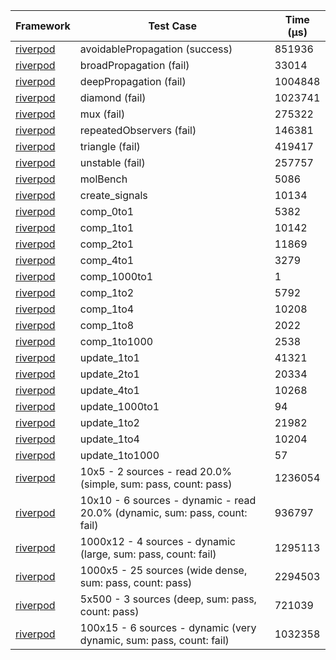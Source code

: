 | Framework | Test Case | Time (μs) |
| --- | --- | --- |
| [riverpod](https://github.com/rrousselGit/riverpod) | avoidablePropagation (success) | 851936 |
| [riverpod](https://github.com/rrousselGit/riverpod) | broadPropagation (fail) | 33014 |
| [riverpod](https://github.com/rrousselGit/riverpod) | deepPropagation (fail) | 1004848 |
| [riverpod](https://github.com/rrousselGit/riverpod) | diamond (fail) | 1023741 |
| [riverpod](https://github.com/rrousselGit/riverpod) | mux (fail) | 275322 |
| [riverpod](https://github.com/rrousselGit/riverpod) | repeatedObservers (fail) | 146381 |
| [riverpod](https://github.com/rrousselGit/riverpod) | triangle (fail) | 419417 |
| [riverpod](https://github.com/rrousselGit/riverpod) | unstable (fail) | 257757 |
| [riverpod](https://github.com/rrousselGit/riverpod) | molBench | 5086 |
| [riverpod](https://github.com/rrousselGit/riverpod) | create_signals | 10134 |
| [riverpod](https://github.com/rrousselGit/riverpod) | comp_0to1 | 5382 |
| [riverpod](https://github.com/rrousselGit/riverpod) | comp_1to1 | 10142 |
| [riverpod](https://github.com/rrousselGit/riverpod) | comp_2to1 | 11869 |
| [riverpod](https://github.com/rrousselGit/riverpod) | comp_4to1 | 3279 |
| [riverpod](https://github.com/rrousselGit/riverpod) | comp_1000to1 | 1 |
| [riverpod](https://github.com/rrousselGit/riverpod) | comp_1to2 | 5792 |
| [riverpod](https://github.com/rrousselGit/riverpod) | comp_1to4 | 10208 |
| [riverpod](https://github.com/rrousselGit/riverpod) | comp_1to8 | 2022 |
| [riverpod](https://github.com/rrousselGit/riverpod) | comp_1to1000 | 2538 |
| [riverpod](https://github.com/rrousselGit/riverpod) | update_1to1 | 41321 |
| [riverpod](https://github.com/rrousselGit/riverpod) | update_2to1 | 20334 |
| [riverpod](https://github.com/rrousselGit/riverpod) | update_4to1 | 10268 |
| [riverpod](https://github.com/rrousselGit/riverpod) | update_1000to1 | 94 |
| [riverpod](https://github.com/rrousselGit/riverpod) | update_1to2 | 21982 |
| [riverpod](https://github.com/rrousselGit/riverpod) | update_1to4 | 10204 |
| [riverpod](https://github.com/rrousselGit/riverpod) | update_1to1000 | 57 |
| [riverpod](https://github.com/rrousselGit/riverpod) | 10x5 - 2 sources - read 20.0% (simple, sum: pass, count: pass) | 1236054 |
| [riverpod](https://github.com/rrousselGit/riverpod) | 10x10 - 6 sources - dynamic - read 20.0% (dynamic, sum: pass, count: fail) | 936797 |
| [riverpod](https://github.com/rrousselGit/riverpod) | 1000x12 - 4 sources - dynamic (large, sum: pass, count: fail) | 1295113 |
| [riverpod](https://github.com/rrousselGit/riverpod) | 1000x5 - 25 sources (wide dense, sum: pass, count: pass) | 2294503 |
| [riverpod](https://github.com/rrousselGit/riverpod) | 5x500 - 3 sources (deep, sum: pass, count: pass) | 721039 |
| [riverpod](https://github.com/rrousselGit/riverpod) | 100x15 - 6 sources - dynamic (very dynamic, sum: pass, count: fail) | 1032358 |
